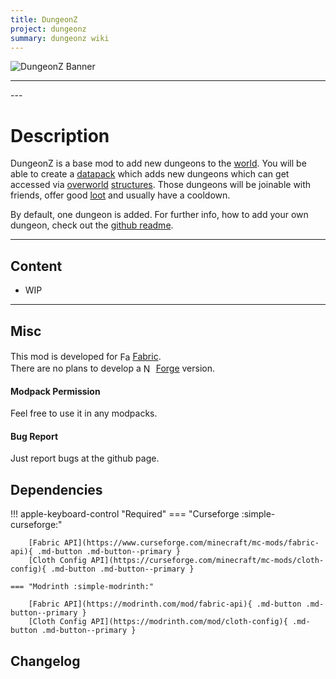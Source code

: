 ```yaml
---
title: DungeonZ
project: dungeonz
summary: dungeonz wiki
---
```

<script src="/wiki/javascripts/data.js"></script>
<script src="/wiki/javascripts/sidebar.js" id="dungeonz"></script>

![DungeonZ Banner](/wiki/assets/general/banner/dungeonzbanner.png)

---
<div id="showcase-gallery" modid="dungeonz" image_1="dungeonz_image_1" image_2="dungeonz_image_2"></div>
<script src="/wiki/javascripts/showcase.js"></script>
---

# Description
DungeonZ is a base mod to add new dungeons to the [world](https://minecraft.wiki/w/World). You will be able to create a [datapack](https://minecraft.wiki/w/Data_pack) which adds new dungeons which can get accessed via [overworld](https://minecraft.wiki/w/Overworld) [structures](https://minecraft.wiki/w/Structure). Those dungeons will be joinable with friends, offer good [loot](https://minecraft.wiki/w/Drops) and usually have a cooldown.  

By default, one dungeon is added. For further info, how to add your own dungeon, check out the [github readme](https://github.com/Globox1997/DungeonZ).

---
## Content
- WIP
<!-- - [Block List](/wiki/mods/dungeonz/Blocks/#list-of-blocks)
- [Entity List](/wiki/mods/dungeonz/Entities/#list-of-entities)
- [Item List](/wiki/mods/dungeonz/Items/#list-of-items)
- [Structure List](/wiki/mods/dungeonz/Structures/#list-of-structures) -->
  
---
## Misc
This mod is developed for <img src="https://fabricmc.net/assets/logo.png" alt="Fabric" width="16" height="16" style="position: relative; top: 3px;"> [Fabric](https://fabricmc.net/).  
There are no plans to develop a <img src="https://neoforged.net/img/authors/neoforged.png" alt="NeoForged" width="16" height="16" style="position: relative; top: 3px;"> [Forge](https://neoforged.net/) version.  

#### Modpack Permission
Feel free to use it in any modpacks.  

#### Bug Report
Just report bugs at the github page.  

## Dependencies

!!! apple-keyboard-control "Required"
    === "Curseforge :simple-curseforge:"

        [Fabric API](https://www.curseforge.com/minecraft/mc-mods/fabric-api){ .md-button .md-button--primary }
        [Cloth Config API](https://curseforge.com/minecraft/mc-mods/cloth-config){ .md-button .md-button--primary }

    === "Modrinth :simple-modrinth:"

        [Fabric API](https://modrinth.com/mod/fabric-api){ .md-button .md-button--primary }
        [Cloth Config API](https://modrinth.com/mod/cloth-config){ .md-button .md-button--primary }

## Changelog
<script src="https://cdn.jsdelivr.net/npm/marked/marked.min.js"></script>
<div id="log" modid="dungeonz"></div>
